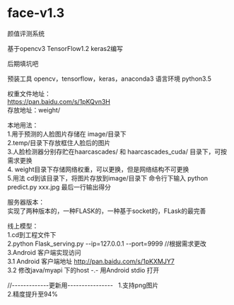 # face-v1.3
颜值评测系统
  
基于opencv3 TensorFlow1.2 keras2编写
  
后期填坑吧
  
预装工具 opencv，tensorflow，keras，anaconda3 
语言环境 python3.5  
  
权重文件地址：  
https://pan.baidu.com/s/1pKQvn3H  
存放地址：weight/  
  
本地用法：  
1.用于预测的人脸图片存储在 image/目录下  
2.temp/目录下存放框住人脸后的图片    
3.人脸检测器分别存贮在haarcascades/ 和 haarcascades_cuda/ 目录下，可按需求更换  
4. weight目录下存储网络权重，可以更换，但是网络结构不可更换  
5.用法 cd到该目录下，将图片存放到image/目录下 命令行下输入 python predict.py xxx.jpg 最后一行输出得分  
  
服务器版本：  
实现了两种版本的，一种FLASK的，一种基于socket的，FLask的最完善  
  
线上模型：  
1.cd到工程文件下  
2.python Flask_serving.py --ip=127.0.0.1 --port=9999  //根据需求更改  
3.Android 客户端实现访问   
3.1 Android 客户端地址 http://pan.baidu.com/s/1pKXMJY7   
3.2 修改java/myapi 下的host -.- 用Android stdio 打开  

//-------------更新用----------------  
1.支持png图片  
2.精度提升至94%  
